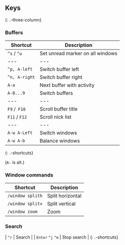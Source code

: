 ## Keys

{: .-three-column}

### Buffers

| Shortcut      | Description                      |
| ------------- | -------------------------------- |
| `^s` / `^u`   | Set unread marker on all windows |
| ---           | ---                              |
| `^p, A-left`  | Switch buffer left               |
| `^n, A-right` | Switch buffer right              |
| `A-a`         | Next buffer with activity        |
| `A-0...9`     | Switch buffers                   |
| ---           | ---                              |
| `F9` /` F10`  | Scroll buffer title              |
| `F11` / `F12` | Scroll nick list                 |
| ---           | ---                              |
| `A-w A-Left`  | Switch windows                   |
| `A-w A-b`     | Balance windows                  |

{: .-shortcuts}

(`A-` is alt.)

### Window commands

| Shortcut         | Description      |
| ---------------- | ---------------- |
| `/window splith` | Split horizontal |
| `/window splitv` | Split vertical   |
| `/window zoom`   | Zoom             |

### Search

| `^r` | Search |
| `Enter` `^j` `^m` | Stop search |
{: .-shortcuts}
